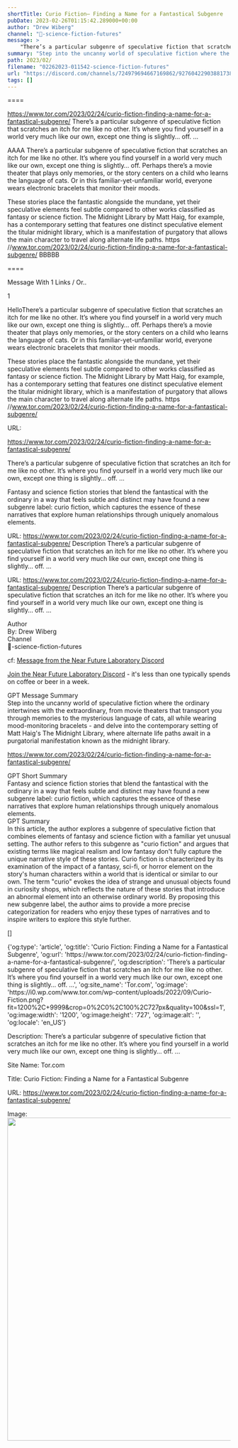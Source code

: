 ```yaml
---
shortTitle: Curio Fiction— Finding a Name for a Fantastical Subgenre
pubDate: 2023-02-26T01:15:42.289000+00:00
author: "Drew Wiberg"
channel: "🥼-science-fiction-futures"
message: >
    "There’s a particular subgenre of speculative fiction that scratches an itch for me like no other. It’s where you find yourself in a world very much like our own, except one thing is slightly… off. Perhaps there’s a movie theater that plays only memories, or the story centers on a child who learns the language of cats. Or in this familiar-yet-unfamiliar world, everyone wears electronic bracelets that monitor their moods.  These stories place the fantastic alongside the mundane, yet their speculative elements feel subtle compared to other works classified as fantasy or science fiction. The Midnight Library by Matt Haig, for example, has a contemporary setting that features one distinct speculative element  the titular midnight library, which is a manifestation of purgatory that allows the main character to travel along alternate life paths. https //www.tor.com/2023/02/24/curio-fiction-finding-a-name-for-a-fantastical-subgenre/"
summary: "Step into the uncanny world of speculative fiction where the ordinary intertwines with the extraordinary, from movie theaters that transport you through memories to the mysterious language of cats, all while wearing mood-monitoring bracelets - and delve into the contemporary setting of Matt Haig's The Midnight Library, where alternate life paths await in a purgatorial manifestation known as the midnight library."
path: 2023/02/
filename: "02262023-011542-science-fiction-futures"
url: "https://discord.com/channels/724979694667169862/927604229038817380/1079210115498004571"
tags: []
---
```

====

https://www.tor.com/2023/02/24/curio-fiction-finding-a-name-for-a-fantastical-subgenre/
There’s a particular subgenre of speculative fiction that scratches an itch for me like no other. It’s where you find yourself in a world very much like our own, except one thing is slightly… off. …
<!-- 

 -->

AAAA There’s a particular subgenre of speculative fiction that scratches an itch for me like no other. It’s where you find yourself in a world very much like our own, except one thing is slightly… off. Perhaps there’s a movie theater that plays only memories, or the story centers on a child who learns the language of cats. Or in this familiar-yet-unfamiliar world, everyone wears electronic bracelets that monitor their moods.

These stories place the fantastic alongside the mundane, yet their speculative elements feel subtle compared to other works classified as fantasy or science fiction. The Midnight Library by Matt Haig, for example, has a contemporary setting that features one distinct speculative element  the titular midnight library, which is a manifestation of purgatory that allows the main character to travel along alternate life paths. https //www.tor.com/2023/02/24/curio-fiction-finding-a-name-for-a-fantastical-subgenre/ BBBBB

====
<div class="metadata-title-header pt-3 pb-3 pl-2">Message  With 1 Links / Or..</div>    
<div class="human-content-container">  


<p>1</p>
<div style="font-family: var(--font-family-peak);">HelloThere’s a particular subgenre of speculative fiction that scratches an itch for me like no other. It’s where you find yourself in a world very much like our own, except one thing is slightly… off. Perhaps there’s a movie theater that plays only memories, or the story centers on a child who learns the language of cats. Or in this familiar-yet-unfamiliar world, everyone wears electronic bracelets that monitor their moods.

These stories place the fantastic alongside the mundane, yet their speculative elements feel subtle compared to other works classified as fantasy or science fiction. The Midnight Library by Matt Haig, for example, has a contemporary setting that features one distinct speculative element  the titular midnight library, which is a manifestation of purgatory that allows the main character to travel along alternate life paths. https //www.tor.com/2023/02/24/curio-fiction-finding-a-name-for-a-fantastical-subgenre/</div>

URL: <p>https://www.tor.com/2023/02/24/curio-fiction-finding-a-name-for-a-fantastical-subgenre/</p>
<p>There’s a particular subgenre of speculative fiction that scratches an itch for me like no other. It’s where you find yourself in a world very much like our own, except one thing is slightly… off. …</p>  <!-- Example: Display each item in a paragraph -->
<p>Fantasy and science fiction stories that blend the fantastical with the ordinary in a way that feels subtle and distinct may have found a new subgenre label: curio fiction, which captures the essence of these narratives that explore human relationships through uniquely anomalous elements.</p>




URL: https://www.tor.com/2023/02/24/curio-fiction-finding-a-name-for-a-fantastical-subgenre/
Description There’s a particular subgenre of speculative fiction that scratches an itch for me like no other. It’s where you find yourself in a world very much like our own, except one thing is slightly… off. …

</div>

<div class="bg-blue-300 p-4 rounded-md mb-4">

URL: https://www.tor.com/2023/02/24/curio-fiction-finding-a-name-for-a-fantastical-subgenre/
Description There’s a particular subgenre of speculative fiction that scratches an itch for me like no other. It’s where you find yourself in a world very much like our own, except one thing is slightly… off. …

</div>

<div class="metadata-title-header pt-3 pb-3 pl-2">Author</div>    
<div class="bg-gray-200 p-4 rounded-md mb-4">   
By: Drew Wiberg
</div>

<div class="metadata-title-header pt-3 pb-3 pl-2">Channel</div>    
<div class="bg-gray-200 p-4 rounded-md mb-4">   
🥼-science-fiction-futures</span>
</div>

cf: <a href="">Message from the Near Future Laboratory Discord</a>

<a href="">Join the Near Future Laboratory Discord</a> - it's less than one typically spends on coffee or beer in a week. 

<div class="metadata-title-header pt-3 pb-3 pl-2">GPT Message Summary</div>    
<div class="robot-content-container">
Step into the uncanny world of speculative fiction where the ordinary intertwines with the extraordinary, from movie theaters that transport you through memories to the mysterious language of cats, all while wearing mood-monitoring bracelets - and delve into the contemporary setting of Matt Haig's The Midnight Library, where alternate life paths await in a purgatorial manifestation known as the midnight library.
</div>
</div>


<a href="https://www.tor.com/2023/02/24/curio-fiction-finding-a-name-for-a-fantastical-subgenre/">https://www.tor.com/2023/02/24/curio-fiction-finding-a-name-for-a-fantastical-subgenre/</a><br/>

<div class="metadata-title-header pt-3 pb-3 pl-2">GPT Short Summary</div>
<div class="robot-content-container">
Fantasy and science fiction stories that blend the fantastical with the ordinary in a way that feels subtle and distinct may have found a new subgenre label: curio fiction, which captures the essence of these narratives that explore human relationships through uniquely anomalous elements.
</div>

<div class="metadata-title-header pt-3 pb-3 pl-2">GPT Summary</div>
<div class="robot-content-container">
In this article, the author explores a subgenre of speculative fiction that combines elements of fantasy and science fiction with a familiar yet unusual setting. The author refers to this subgenre as "curio fiction" and argues that existing terms like magical realism and low fantasy don't fully capture the unique narrative style of these stories. Curio fiction is characterized by its examination of the impact of a fantasy, sci-fi, or horror element on the story's human characters within a world that is identical or similar to our own. The term "curio" evokes the idea of strange and unusual objects found in curiosity shops, which reflects the nature of these stories that introduce an abnormal element into an otherwise ordinary world. By proposing this new subgenre label, the author aims to provide a more precise categorization for readers who enjoy these types of narratives and to inspire writers to explore this style further.
</div>

<!-- Summary:  Curio Fiction: Finding a Name for a Fantastical Subgenre . Subgenre scratches an itch for me like no other. It’s where you find yourself in a world very much like our own but one thing is slightly… off . -->

[]

<div class="bg-gray-400"> {'og:type': 'article', 'og:title': 'Curio Fiction: Finding a Name for a Fantastical Subgenre', 'og:url': 'https://www.tor.com/2023/02/24/curio-fiction-finding-a-name-for-a-fantastical-subgenre/', 'og:description': 'There’s a particular subgenre of speculative fiction that scratches an itch for me like no other. It’s where you find yourself in a world very much like our own, except one thing is slightly… off. …', 'og:site_name': 'Tor.com', 'og:image': 'https://i0.wp.com/www.tor.com/wp-content/uploads/2022/09/Curio-Fiction.png?fit=1200%2C+9999&crop=0%2C0%2C100%2C727px&quality=100&ssl=1', 'og:image:width': '1200', 'og:image:height': '727', 'og:image:alt': '', 'og:locale': 'en_US'} </div>

Description: There’s a particular subgenre of speculative fiction that scratches an itch for me like no other. It’s where you find yourself in a world very much like our own, except one thing is slightly… off. …

Site Name: Tor.com

Title: Curio Fiction: Finding a Name for a Fantastical Subgenre

URL: https://www.tor.com/2023/02/24/curio-fiction-finding-a-name-for-a-fantastical-subgenre/

Image: <img src="https://i0.wp.com/www.tor.com/wp-content/uploads/2022/09/Curio-Fiction.png?fit=1200%2C+9999&crop=0%2C0%2C100%2C727px&quality=100&ssl=1" width="1200" height="727"/>


